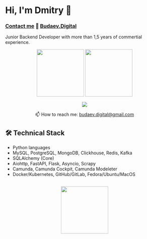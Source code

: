 # Hi, I'm Dmitry 👋

### <a href="https://t.me/dmitrybudaev" rel="nofollow">Contact me</a> 🔸 <a href="https://budaev.digital" rel="nofollow">Budaev.Digital</a>


Junior Backend Developer with more than 1,5 years of commertial experience.

<p align='center'>
   <a href="https://github-readme-stats.vercel.app/api?username=budaevdigital&show_icons=true&count_private=true"><img
           height=150
           src="https://github-readme-stats.vercel.app/api?username=budaevdigital&show_icons=true&count_private=true"/></a>
   <a href="https://github.com/budaevdigital/github-readme-stats"><img height=150
                                                                  src="https://github-readme-stats.vercel.app/api/top-langs/?username=budaevdigital&layout=compact"/></a>
</p>

<p align='center'>
   <a href="https://t.me/dmitrybudaev">  
       <img src="https://img.shields.io/badge/Telegram-2CA5E0?style=for-the-badge&logo=telegram&logoColor=white"/>
   </a>
<p align='center'>
   📫 How to reach me: <a href='mailto:budaev.digital@gmail.com'>budaev.digital@gmail.com</a>
</p>


## 🛠 Technical Stack
*   Python languages
*   MySQL, PostgreSQL, MongoDB, Clickhouse, Redis, Kafka
*   SQLAlchemy (Core)
*   Aiohttp, FastAPI, Flask, Asyncio, Scrapy
*   Camunda, Camunda Cockpit, Camunda Modeleter
*   Docker/Kubernetes, GitHub/GitLab, Fedora/Ubuntu/MacOS 


<div align="center" style="margin: 30px 0">
    <img width="150px" src="https://komarev.com/ghpvc/?username=budaevdigital&color=DE002D">
</div>
